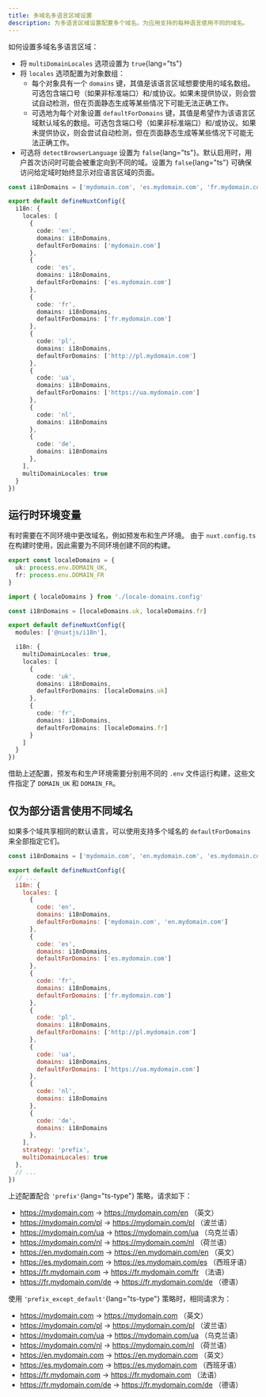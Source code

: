 ```yaml
---
title: 多域名多语言区域设置
description: 为多语言区域设置配置多个域名。为应用支持的每种语言使用不同的域名。
---
```


如何设置多域名多语言区域：

- 将 `multiDomainLocales` 选项设置为 `true`{lang="ts"}
- 将 `locales` 选项配置为对象数组：
  - 每个对象具有一个 `domains` 键，其值是该语言区域想要使用的域名数组。可选包含端口号（如果非标准端口）和/或协议。如果未提供协议，则会尝试自动检测，但在页面静态生成等某些情况下可能无法正确工作。
  - 可选地为每个对象设置 `defaultForDomains` 键，其值是希望作为该语言区域默认域名的数组。可选包含端口号（如果非标准端口）和/或协议。如果未提供协议，则会尝试自动检测，但在页面静态生成等某些情况下可能无法正确工作。
- 可选将 `detectBrowserLanguage` 设置为 `false`{lang="ts"}。默认启用时，用户首次访问时可能会被重定向到不同的域。设置为 `false`{lang="ts"} 可确保访问给定域时始终显示对应语言区域的页面。

```ts [nuxt.config.ts]
const i18nDomains = ['mydomain.com', 'es.mydomain.com', 'fr.mydomain.com', 'http://pl.mydomain.com', 'https://ua.mydomain.com']

export default defineNuxtConfig({
  i18n: {
    locales: [
      {
        code: 'en',
        domains: i18nDomains,
        defaultForDomains: ['mydomain.com']
      },
      {
        code: 'es',
        domains: i18nDomains,
        defaultForDomains: ['es.mydomain.com']
      },
      {
        code: 'fr',
        domains: i18nDomains,
        defaultForDomains: ['fr.mydomain.com']
      },
      {
        code: 'pl',
        domains: i18nDomains,
        defaultForDomains: ['http://pl.mydomain.com']
      },
      {
        code: 'ua',
        domains: i18nDomains,
        defaultForDomains: ['https://ua.mydomain.com']
      },
      {
        code: 'nl',
        domains: i18nDomains
      },
      {
        code: 'de',
        domains: i18nDomains
      },
    ],
    multiDomainLocales: true
  }
})
```

## 运行时环境变量

有时需要在不同环境中更改域名，例如预发布和生产环境。
由于 `nuxt.config.ts` 在构建时使用，因此需要为不同环境创建不同的构建。

```ts [locale-domains.config.ts]
export const localeDomains = {
  uk: process.env.DOMAIN_UK,
  fr: process.env.DOMAIN_FR
}
```

```ts [nuxt.config.ts]
import { localeDomains } from './locale-domains.config'

const i18nDomains = [localeDomains.uk, localeDomains.fr]

export default defineNuxtConfig({
  modules: ['@nuxtjs/i18n'],

  i18n: {
    multiDomainLocales: true,
    locales: [
      {
        code: 'uk',
        domains: i18nDomains,
        defaultForDomains: [localeDomains.uk]
      },
      {
        code: 'fr',
        domains: i18nDomains,
        defaultForDomains: [localeDomains.fr]
      }
    ]
  }
})
```

借助上述配置，预发布和生产环境需要分别用不同的 `.env` 文件运行构建，这些文件指定了 `DOMAIN_UK` 和 `DOMAIN_FR`。

## 仅为部分语言使用不同域名

如果多个域共享相同的默认语言，可以使用支持多个域名的 `defaultForDomains` 来全部指定它们。

```js {}[nuxt.config.js]
const i18nDomains = ['mydomain.com', 'en.mydomain.com', 'es.mydomain.com', 'fr.mydomain.com', 'http://pl.mydomain.com', 'https://ua.mydomain.com']

export default defineNuxtConfig({
  // ...
  i18n: {
    locales: [
      {
        code: 'en',
        domains: i18nDomains,
        defaultForDomains: ['mydomain.com', 'en.mydomain.com']
      },
      {
        code: 'es',
        domains: i18nDomains,
        defaultForDomains: ['es.mydomain.com']
      },
      {
        code: 'fr',
        domains: i18nDomains,
        defaultForDomains: ['fr.mydomain.com']
      },
      {
        code: 'pl',
        domains: i18nDomains,
        defaultForDomains: ['http://pl.mydomain.com']
      },
      {
        code: 'ua',
        domains: i18nDomains,
        defaultForDomains: ['https://ua.mydomain.com']
      },
      {
        code: 'nl',
        domains: i18nDomains
      },
      {
        code: 'de',
        domains: i18nDomains
      },
    ],
    strategy: 'prefix',
    multiDomainLocales: true
  },
  // ...
})
```

上述配置配合 `'prefix'`{lang="ts-type"} 策略，请求如下：
- https://mydomain.com -> https://mydomain.com/en （英文）
- https://mydomain.com/pl -> https://mydomain.com/pl （波兰语）
- https://mydomain.com/ua -> https://mydomain.com/ua （乌克兰语）
- https://mydomain.com/nl -> https://mydomain.com/nl （荷兰语）
- https://en.mydomain.com -> https://en.mydomain.com/en （英文）
- https://es.mydomain.com -> https://es.mydomain.com/es （西班牙语）
- https://fr.mydomain.com -> https://fr.mydomain.com/fr （法语）
- https://fr.mydomain.com/de -> https://fr.mydomain.com/de （德语）

使用 `'prefix_except_default'`{lang="ts-type"} 策略时，相同请求为：
- https://mydomain.com -> https://mydomain.com （英文）
- https://mydomain.com/pl -> https://mydomain.com/pl （波兰语）
- https://mydomain.com/ua -> https://mydomain.com/ua （乌克兰语）
- https://mydomain.com/nl -> https://mydomain.com/nl （荷兰语）
- https://en.mydomain.com -> https://en.mydomain.com （英文）
- https://es.mydomain.com -> https://es.mydomain.com （西班牙语）
- https://fr.mydomain.com -> https://fr.mydomain.com （法语）
- https://fr.mydomain.com/de -> https://fr.mydomain.com/de （德语）